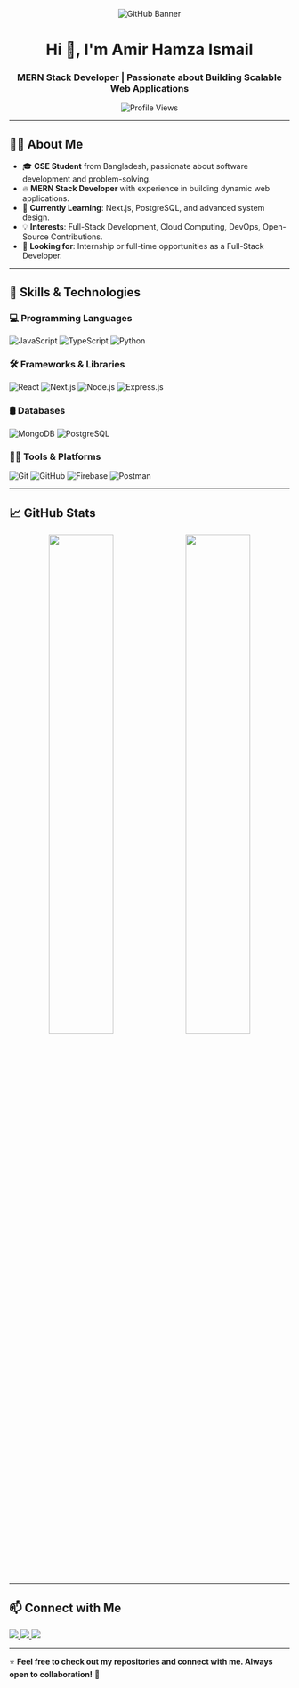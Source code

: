 <!-- Banner Section -->
<p align="center">
  <img src="https://i.ibb.co.com/0jgP30FC/Untitled-design.png" alt="GitHub Banner">
</p>

<h1 align="center">Hi 👋, I'm Amir Hamza Ismail</h1>
<h3 align="center">MERN Stack Developer | Passionate about Building Scalable Web Applications</h3>

<p align="center">
  <img src="https://komarev.com/ghpvc/?username=amir-hamza-ismail&label=Profile%20Views&color=0e75b6&style=flat" alt="Profile Views" />
</p>

---

## 👨‍💻 About Me

- 🎓 **CSE Student** from Bangladesh, passionate about software development and problem-solving.
- 🔥 **MERN Stack Developer** with experience in building dynamic web applications.
- 🌱 **Currently Learning**: Next.js, PostgreSQL, and advanced system design.
- 💡 **Interests**: Full-Stack Development, Cloud Computing, DevOps, Open-Source Contributions.
- 🤝 **Looking for**: Internship or full-time opportunities as a Full-Stack Developer.

---

## 🚀 Skills & Technologies

### 💻 Programming Languages
![JavaScript](https://img.shields.io/badge/-JavaScript-F7DF1E?style=flat-square&logo=javascript&logoColor=black)
![TypeScript](https://img.shields.io/badge/-TypeScript-3178C6?style=flat-square&logo=typescript&logoColor=white)
![Python](https://img.shields.io/badge/-Python-3776AB?style=flat-square&logo=python&logoColor=white)

### 🛠️ Frameworks & Libraries
![React](https://img.shields.io/badge/-React-61DAFB?style=flat-square&logo=react&logoColor=black)
![Next.js](https://img.shields.io/badge/-Next.js-000000?style=flat-square&logo=nextdotjs&logoColor=white)
![Node.js](https://img.shields.io/badge/-Node.js-339933?style=flat-square&logo=node.js&logoColor=white)
![Express.js](https://img.shields.io/badge/-Express.js-000000?style=flat-square&logo=express&logoColor=white)

### 🛢️ Databases
![MongoDB](https://img.shields.io/badge/-MongoDB-47A248?style=flat-square&logo=mongodb&logoColor=white)
![PostgreSQL](https://img.shields.io/badge/-PostgreSQL-336791?style=flat-square&logo=postgresql&logoColor=white)

### 🧑‍💻 Tools & Platforms
![Git](https://img.shields.io/badge/-Git-F05032?style=flat-square&logo=git&logoColor=white)
![GitHub](https://img.shields.io/badge/-GitHub-181717?style=flat-square&logo=github&logoColor=white)
![Firebase](https://img.shields.io/badge/-Firebase-FFCA28?style=flat-square&logo=firebase&logoColor=black)
![Postman](https://img.shields.io/badge/-Postman-FF6C37?style=flat-square&logo=postman&logoColor=white)

---

## 📈 GitHub Stats

<p align="center">
  <img width="48%" src="https://github-readme-stats.vercel.app/api?username=amir-hamza-ismail&show_icons=true&theme=tokyonight" />
  <img width="48%" src="https://github-readme-streak-stats.herokuapp.com/?user=amir-hamza-ismail&theme=tokyonight" />
</p>

---

## 📫 Connect with Me

<a href="https://linkedin.com/in/amir-hamza-ismail">
  <img src="https://img.shields.io/badge/-LinkedIn-0077B5?style=flat-square&logo=linkedin&logoColor=white" />
</a>
<a href="https://fb.com/badsha.vai.96343">
  <img src="https://img.shields.io/badge/-Facebook-1877F2?style=flat-square&logo=facebook&logoColor=white" />
</a>
<a href="mailto:your.email@example.com">
  <img src="https://img.shields.io/badge/-Email-D14836?style=flat-square&logo=gmail&logoColor=white" />
</a>

---

⭐ **Feel free to check out my repositories and connect with me. Always open to collaboration!** 🚀
